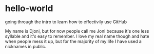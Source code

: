# hello-world
going through the intro to learn how to effectivily use GitHub

My  name is Djoni, but for now people call me Joni because it's one less syllable and it's easy to remember. I love my real name though and hate when people mess it up, but for the majority of my life I have used a nicknames in public.
